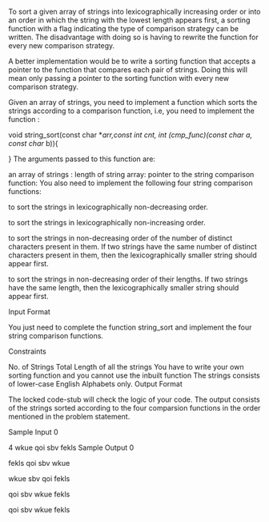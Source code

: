 To sort a given array of strings into lexicographically increasing order or into an order in which the string with the lowest length appears first, a sorting function with a flag indicating the type of comparison strategy can be written. The disadvantage with doing so is having to rewrite the function for every new comparison strategy.

A better implementation would be to write a sorting function that accepts a pointer to the function that compares each pair of strings. Doing this will mean only passing a pointer to the sorting function with every new comparison strategy.

Given an array of strings, you need to implement a  function which sorts the strings according to a comparison function, i.e, you need to implement the function :

void string_sort(const char **arr,const int cnt, int (*cmp_func)(const char* a, const char* b)){
    
}
The arguments passed to this function are:

an array of strings : 
length of string array: 
pointer to the string comparison function: 
You also need to implement the following four string comparison functions:

 to sort the strings in lexicographically non-decreasing order.

 to sort the strings in lexicographically non-increasing order.

 to sort the strings in non-decreasing order of the number of distinct characters present in them. If two strings have the same number of distinct characters present in them, then the lexicographically smaller string should appear first.

 to sort the strings in non-decreasing order of their lengths. If two strings have the same length, then the lexicographically smaller string should appear first.

Input Format

You just need to complete the function string\_sort and implement the four string comparison functions.

Constraints

 No. of Strings 
 Total Length of all the strings 
You have to write your own sorting function and you cannot use the inbuilt  function
The strings consists of lower-case English Alphabets only.
Output Format

The locked code-stub will check the logic of your code. The output consists of the strings sorted according to the four comparsion functions in the order mentioned in the problem statement.

Sample Input 0

4
wkue
qoi
sbv
fekls
Sample Output 0

fekls
qoi
sbv
wkue

wkue
sbv
qoi
fekls

qoi
sbv
wkue
fekls

qoi
sbv
wkue
fekls
